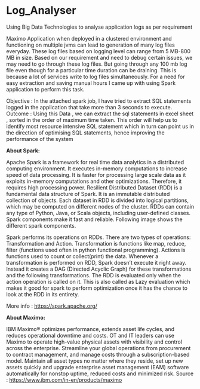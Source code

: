 # Log_Analyser
Using Big Data Technologies to analyse application logs as per requirement

Maximo Application when deployed in a clustered environment and functioning on multiple jvms can lead to generation of many log files everyday. These log files based on logging level can range from 5 MB-800 MB in size. Based on our requirement and need to debug certain issues, we may need to go through these log files. But going through any 100 mb log file even though for a particular time duration can be draining. This is because a lot of services write to log files simultaneously. For a need for easy extraction and saving manual hours I came up with using Spark application to perform this task.

Objective : In the attached spark job, I have tried to extract SQL statements logged in the application that take more than 3 seconds to execute.
Outcome : Using this Data , we can extract the sql statements in excel sheet , sorted in the order of maximum time taken. This order will help us to identify most resource intensive SQL statement which in turn can point us in the direction of optimising SQL statements, hence improving the performance of the system

<B>About Spark:</B>

Apache Spark is a framework for real time data analytics in a distributed computing environment. It executes in-memory computations to increase speed of data processing. It is faster for processing large scale data as it exploits in-memory computations and other optimizations. Therefore, it requires high processing power.
Resilient Distributed Dataset (RDD) is a fundamental data structure of Spark. It is an immutable distributed collection of objects. Each dataset in RDD is divided into logical partitions, which may be computed on different nodes of the cluster. RDDs can contain any type of Python, Java, or Scala objects, including user-defined classes. Spark components make it fast and reliable. Following image shows the different spark components.
 
Spark performs its operations on RDDs. There are two types of operations: Transformation and Action. 
Transformation is functions like map, reduce, filter (functions used often in python functional programming). Actions is functions used to count or collect(print) the data. 
Whenever a transformation is performed on RDD, Spark doesn’t execute it right away. Instead it creates a DAG (Directed Acyclic Graph) for these transformations and the following transformations. The RDD is evaluated only when the action operation is called on it. This is also called as Lazy evaluation which makes it good for spark to perform optimization once it has the chance to look at the RDD in its entirety.

More info : https://spark.apache.org/

<B>About Maximo:</B>


IBM Maximo® optimizes performance, extends asset life cycles, and reduces operational downtime and costs. OT and IT leaders can use Maximo to operate high-value physical assets with visibility and control across the enterprise. Streamline your global operations from procurement to contract management, and manage costs through a subscription-based model. Maintain all asset types no matter where they reside, set up new assets quickly and upgrade enterprise asset management (EAM) software automatically for nonstop uptime, reduced costs and minimized risk. Source : https://www.ibm.com/in-en/products/maximo

